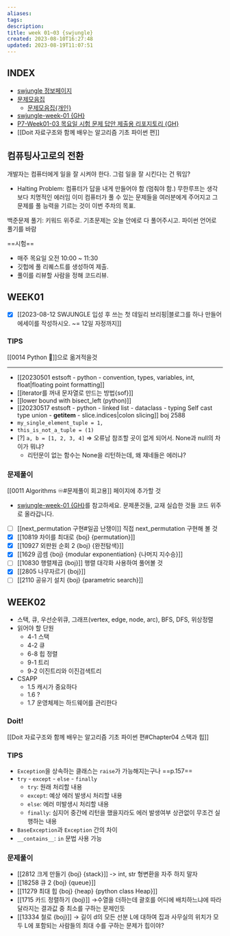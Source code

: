 ```yaml
---
aliases: 
tags: 
description:
title: week 01~03 {swjungle}
created: 2023-08-10T16:27:48
updated: 2023-08-19T11:07:51
---
```


## INDEX

- [swjungle 정보페이지](https://jungle7-7610626261f4.herokuapp.com/pages/W01-problem-solving.html)
- [문제모음집](https://docs.google.com/spreadsheets/d/1z4a3pSM-h76kwdUAlPXXmbwcpP-VKFYFK92TCQtjXV4/edit#gid=0)
	- [문제모음집{개인}](https://docs.google.com/spreadsheets/d/1G0WlH6y9V1RL09KuCbqwM-E57b5xTaIL9HiaQ2ZIvJs/edit?usp=sharing)
- [swjungle-week-01 {GH}](https://github.com/ChoiWheatley/swjungle-week-01)
- [P7-Week01-03 목요일 시험 문제 답안 제출용 리포지토리 {GH}](https://github.com/SWJungle/P7-Week01-03)
- [[Doit 자료구조와 함께 배우는 알고리즘 기초 파이썬 편]]

## 컴퓨팅사고로의 전환

개발자는 컴퓨터에게 일을 잘 시켜야 한다. 그럼 일을 잘 시킨다는 건 뭐임? 

- Halting Problem: 컴퓨터가 답을 내게 만들어야 함 (멈춰야 함.) 무한루프는 생각보다 치명적인 에러임 이미 컴퓨터가 풀 수 있는 문제들을 여러분에게 주어지고 그 문제를 풀 능력을 기르는 것이 이번 주차의 목표.

백준문제 풀기: 키워드 위주로. 기초문제는 오늘 안에로 다 풀어주시고. 파이썬 언어로 풀기를 바람

==시험==

- 매주 목요일 오전 10:00 ~ 11:30
- 깃헙에 풀 리퀘스트를 생성하여 제출.
- 풀이를 리뷰할 사람을 정해 코드리뷰.

## WEEK01

- [x] [[2023-08-12 SWJUNGLE 입성 후 쓰는 첫 데일리 브리핑|블로그를 하나 만들어 에세이를 작성하시오. ~= 12일 자정까지]]

### TIPS

[[0014 Python 🐍]]으로 옮겨적을것
___
- [[20230501 estsoft - python - convention, types, variables, int, float|floating point formatting]]
- [[iterator를 꺼내 문자열로 만드는 방법{sof}]]
- [[lower bound with bisect_left (python)]]
- [[20230517 estsoft - python - linked list - dataclass - typing Self cast type union - __getitem__ - slice.indices|colon slicing]] boj 2588
- `my_single_element_tuple = 1,`
- `this_is_not_a_tuple = (1)`
- [?] `a, b = [1, 2, 3, 4]` => 오류남 참조할 곳이 없게 되어서. None과 null의 차이가 뭐냐?
	- 리턴문이 없는 함수는 None을 리턴하는데, 왜 쟤네들은 에러냐?

### 문제풀이

[[0011 Algorithms ♾️#문제풀이 회고용]] 페이지에 추가할 것

- [swjungle-week-01 {GH}](https://github.com/ChoiWheatley/swjungle-week-01)를 참고하세요. 문제푼것들, 교재 실습한 것들 코드 위주로 올라갑니다. 

- [ ] [[next_permutation 구현#일곱 난쟁이]] 직접 next_permutation 구현해 볼 것
- [x] [[10819 차이를 최대로 {boj} {permutation}]]
- [x] [[10927 외판원 순회 2 {boj} {완전탐색}]]
- [x] [[1629 곱셈 {boj} {modular exponentiation} {나머지 지수승}]]
- [ ] [[10830 행렬제곱 {boj}]] 행렬 대각화 사용하여 풀어볼 것
- [x] [[2805 나무자르기 {boj}]]
- [ ] [[2110 공유기 설치 {boj} {parametric search}]]

## WEEK02

- 스택, 큐, 우선순위큐, 그래프(vertex, edge, node, arc), BFS, DFS, 위상정렬
- 읽어야 할 단원
	- 4-1 스택
	- 4-2 큐
	- 6-8 힙 정렬
	- 9-1 트리
	- 9-2 이진트리와 이진검색트리
- CSAPP
	- 1.5 캐시가 중요하다
	- 1.6 ?
	- 1.7 운영체제는 하드웨어를 관리한다

### Doit!

[[Doit 자료구조와 함께 배우는 알고리즘 기초 파이썬 편#Chapter04 스택과 힙]]

### TIPS

- `Exception`을 상속하는 클래스는 `raise`가 가능해지는구나 ==p.157==
- `try` - `except` - `else` - `finally` 
	- `try`: 원래 처리할 내용
	- `except`: 예상 에러 발생시 처리할 내용
	- `else`: 에러 미발생시 처리할 내용
	- `finally`: 심지어 중간에 리턴을 했을지라도 에러 발생여부 상관없이 무조건 실행하는 내용
- `BaseException`과 `Exception` 간의 차이
- `__contains__`: `in` 문법 사용 가능

### 문제풀이

- [[2812 크게 만들기 {boj} {stack}]] -> int, str 형변환을 자주 하지 말자
- [[18258 큐 2 {boj} {queue}]]
- [[11279 최대 힙 {boj} {heap} {python class Heap}]]
- [[1715 카드 정렬하기 {boj}]] →수열을 더하는데 괄호를 어디에 배치하느냐에 따라 달라지는 결과값 중 최소를 구하는 문제인듯
- [[13334 철로 {boj}]] → 길이 d의 모든 선분 L에 대하여 집과 사무실의 위치가 모두 L에 포함되는 사람들의 최대 수를 구하는 문제가 힙이야?
